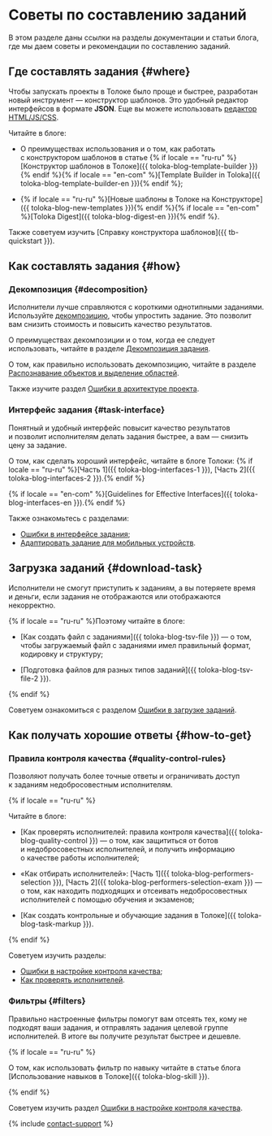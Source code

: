 # Советы по составлению заданий

В этом разделе даны ссылки на разделы документации и статьи блога, где мы даем советы и рекомендации по составлению заданий.

## Где составлять задания {#where}

Чтобы запускать проекты в Толоке было проще и быстрее, разработан новый инструмент — конструктор шаблонов. Это удобный редактор интерфейсов в формате **JSON**. Еще вы можете использовать [редактор HTML/JS/CSS](spec.md).

Читайте в блоге:

- О преимуществах использования и о том, как работать с конструктором шаблонов в статье {% if locale == "ru-ru" %}[Конструктор шаблонов в Толоке]({{ toloka-blog-template-builder }}){% endif %}{% if locale == "en-com" %}[Template Builder in Toloka]({{ toloka-blog-template-builder-en }}){% endif %};

- {% if locale == "ru-ru" %}[Новые шаблоны в Толоке на Конструкторе]({{ toloka-blog-new-templates }}){% endif %}{% if locale == "en-com" %}[Toloka Digest]({{ toloka-blog-digest-en }}){% endif %}.

Также советуем изучить [Справку конструктора шаблонов]({{ tb-quickstart }}).

## Как составлять задания {#how}

### Декомпозиция {#decomposition}

Исполнители лучше справляются с короткими однотипными заданиями. Используйте [декомпозицию](../../glossary.md#decomposition), чтобы упростить задание. Это позволит вам снизить стоимость и повысить качество результатов.

О преимуществах декомпозиции и о том, когда ее следует использовать, читайте в разделе [Декомпозиция задания](solution-architecture.md).

О том, как правильно использовать декомпозицию, читайте в разделе [Распознавание объектов и выделение областей](image-segmentation-overview.md).

Также изучите раздел [Ошибки в архитектуре проекта](frequent-customer-errors.md).

### Интерфейс задания {#task-interface}

Понятный и удобный интерфейс повысит качество результатов и позволит исполнителям делать задания быстрее, а вам — снизить цену за задание.

О том, как сделать хороший интерфейс, читайте в блоге Толоки: {% if locale == "ru-ru" %}[Часть 1]({{ toloka-blog-interfaces-1 }}), [Часть 2]({{ toloka-blog-interfaces-2 }}).{% endif %}

{% if locale == "en-com" %}[Guidelines for Effective Interfaces]({{ toloka-blog-interfaces-en }}).{% endif %}

Также ознакомьтесь с разделами:

- [Ошибки в интерфейсе задания](frequent-customer-errors.md);
- [Адаптировать задание для мобильных устройств](mobile.md).

## Загрузка заданий {#download-task}

Исполнители не смогут приступить к заданиям, а вы потеряете время и деньги, если задания не отображаются или отображаются некорректно.

{% if locale == "ru-ru" %}Поэтому читайте в блоге:

- [Как создать файл с заданиями]({{ toloka-blog-tsv-file }}) — о том, чтобы загружаемый файл с заданиями имел правильный формат, кодировку и структуру;

- [Подготовка файлов для разных типов заданий]({{ toloka-blog-tsv-file-2 }}).

{% endif %}

Советуем ознакомиться с разделом [Ошибки в загрузке заданий](frequent-customer-errors.md).

## Как получать хорошие ответы {#how-to-get}

### Правила контроля качества {#quality-control-rules}

Позволяют получать более точные ответы и ограничивать доступ к заданиям недобросовестным исполнителям.

{% if locale == "ru-ru" %}

Читайте в блоге:

- [Как проверять исполнителей: правила контроля качества]({{ toloka-blog-quality-control }}) — о том, как защититься от ботов и недобросовестных исполнителей, и получить информацию о качестве работы исполнителей;

- «Как отбирать исполнителей»: [Часть 1]({{ toloka-blog-performers-selection }}), [Часть 2]({{ toloka-blog-performers-selection-exam }}) — о том, как находить подходящих и отсеивать недобросовестных исполнителей с помощью обучения и экзаменов;

- [Как создать контрольные и обучающие задания в Толоке]({{ toloka-blog-task-markup }}).

{% endif %}

Советуем изучить разделы:

- [Ошибки в настройке контроля качества](frequent-customer-errors.md);
- [Как проверять исполнителей](check-performers.md).

### Фильтры {#filters}

Правильно настроенные фильтры помогут вам отсеять тех, кому не подходят ваши задания, и отправлять задания целевой группе исполнителей. В итоге вы получите результат быстрее и дешевле.

{% if locale == "ru-ru" %}

О том, как использовать фильтр по навыку читайте в статье блога [Использование навыков в Толоке]({{ toloka-blog-skill }}).

{% endif %}

Советуем изучить раздел [Ошибки в настройке контроля качества](frequent-customer-errors.md).

{% include [contact-support](../_includes/contact-support-help.md) %}